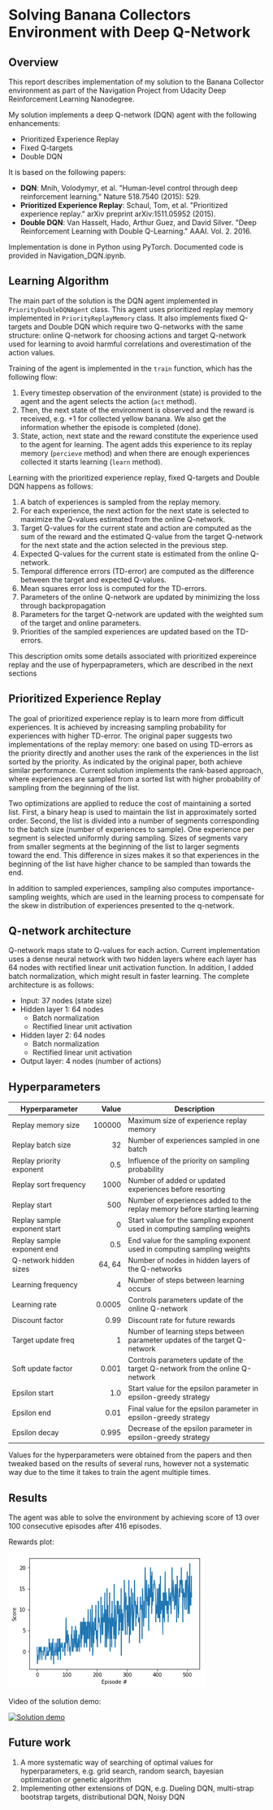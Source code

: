 # Solving Banana Collectors Environment with Deep Q-Network

## Overview

This report describes implementation of my solution to the Banana Collector environment as part of the Navigation Project from Udacity Deep Reinforcement Learning Nanodegree.

My solution implements a deep Q-network (DQN) agent with the following enhancements:

- Prioritized Experience Replay
- Fixed Q-targets
- Double DQN

It is based on the following papers:

- **DQN**: Mnih, Volodymyr, et al. "Human-level control through deep reinforcement learning." Nature 518.7540 (2015): 529.
- **Prioritized Experience Replay**: Schaul, Tom, et al. "Prioritized experience replay." arXiv preprint arXiv:1511.05952 (2015).
- **Double DQN**: Van Hasselt, Hado, Arthur Guez, and David Silver. "Deep Reinforcement Learning with Double Q-Learning." AAAI. Vol. 2. 2016.

Implementation is done in Python using PyTorch. Documented code is provided in Navigation_DQN.ipynb.

## Learning Algorithm

The main part of the solution is the DQN agent implemented in `PriorityDoubleDQNAgent` class.
This agent uses prioritized replay memory implemented in `PriorityReplayMemory` class. 
It also implements fixed Q-targets and Double DQN which require two Q-networks with the same structure:
online Q-network for choosing actions and target Q-network used for learning to avoid harmful correlations 
and overestimation of the action values.

Training of the agent is implemented in the `train` function, which has the following flow:

1. Every timestep observation of the environment (state) is provided to the agent and the agent selects the action (`act` method).
2. Then, the next state of the environment is observed and the reward is received, e.g. +1 for collected yellow banana. 
We also get the information whether the episode is completed (done).
3. State, action, next state and the reward constitute the experience used to the agent for learning.
The agent adds this experience to its replay memory (`percieve` method) and when there are enough 
experiences collected it starts learning (`learn` method).
 
Learning with the prioritized experience replay, fixed Q-targets and Double DQN happens as follows:

1. A batch of experiences is sampled from the replay memory.
2. For each experience, the next action for the next state is selected to maximize the Q-values estimated from 
the online Q-network.
3. Target Q-values for the current state and action are computed as the sum of the reward and the estimated Q-value from 
the target Q-network for the next state and the action selected in the previous step.
3. Expected Q-values for the current state is estimated from the online Q-network.
4. Temporal difference errors (TD-error) are computed as the difference between the target and expected Q-values.
5. Mean squares error loss is computed for the TD-errors.
6. Parameters of the online Q-network are updated by minimizing the loss through backpropagation
7. Parameters for the target Q-network are updated with the weighted sum of the target and online parameters.
9. Priorities of the sampled experiences are updated based on the TD-errors.

This description omits some details associated with prioritized expereince replay and the use of hyperpaprameters, 
which are described in the next sections 

## Prioritized Experience Replay

The goal of prioritized experience replay is to learn more from difficult experiences.
It is achieved by increasing sampling probability for experiences with higher TD-error.
The original paper suggests two implementations of the replay memory: 
one based on using TD-errors as the priority directly and another uses the rank of the experiences in the list sorted by the priority. 
As indicated by the original paper, both achieve similar performance.
Current solution implements the rank-based approach, where experiences are sampled from a sorted list with higher probability 
of sampling from the beginning of the list.

Two optimizations are applied to reduce the cost of maintaining a sorted list. 
First, a binary heap is used to maintain the list in approximately sorted order.
Second, the list is divided into a number of segments corresponding to the batch size (number of experiences to sample).
One experience per segment is selected uniformly during sampling.
Sizes of segments vary from smaller segments at the beginning of the list to larger segments toward the end.
This difference in sizes makes it so that experiences in the beginning of the list have higher chance to be sampled than towards the end.

In addition to sampled experiences, sampling also computes importance-sampling weights, 
which are used in the learning process to compensate for the skew in distribution of experiences presented to the q-network.

## Q-network architecture

Q-network maps state to Q-values for each action. 
Current implementation uses a dense neural network with two hidden layers where each layer has 64 nodes with 
rectified linear unit activation function. 
In addition, I added batch normalization, which might result in faster learning.
The complete architecture is as follows:
 
- Input: 37 nodes (state size)
- Hidden layer 1: 64 nodes
    - Batch normalization
    - Rectified linear unit activation 
- Hidden layer 2: 64 nodes
    - Batch normalization
    - Rectified linear unit activation
- Output layer: 4 nodes (number of actions)

## Hyperparameters

| Hyperparameter | Value | Description |
|---|---:|---|
| Replay memory size | 100000 | Maximum size of experience replay memory |
| Replay batch size | 32 | Number of experiences sampled in one batch |
| Replay priority exponent | 0.5 | Influence of the priority on sampling probability |
| Replay sort frequency | 1000 | Number of added or updated experiences before resorting |
| Replay start | 500 | Number of experiences added to the replay memory before starting learning |
| Replay sample exponent start | 0 | Start value for the sampling exponent used in computing sampling weights |
| Replay sample exponent end | 0.5 | End value for the sampling exponent used in computing sampling weights |
| Q-network hidden sizes | 64, 64 | Number of nodes in hidden layers of the Q-networks |
| Learning frequency | 4 | Number of steps between learning occurs |
| Learning  rate | 0.0005 | Controls parameters update of the online Q-network |
| Discount factor | 0.99 | Discount rate for future rewards |
| Target update freq | 1 | Number of learning steps between parameter updates of the target Q-network |
| Soft update factor | 0.001 | Controls parameters update of the target Q-network from the online Q-network |
| Epsilon start | 1.0 | Start value for the epsilon parameter in epsilon-greedy strategy |
| Epsilon end | 0.01 | Final value for the epsilon parameter in epsilon-greedy strategy |
| Epsilon decay | 0.995 | Decrease of the epsilon parameter in epsilon-greedy strategy |

Values for the hyperparameters were obtained from the papers and then tweaked based on the results of several runs, 
however not a systematic way due to the time it takes to train the agent multiple times.

## Results

The agent was able to solve the environment by achieving score of 13 over 100 consecutive episodes after 416 episodes.

Rewards plot:

![Rewards plot](rewards.png)

Video of the solution demo:

[![Solution demo](http://img.youtube.com/vi/fIKCVV26-f4/0.jpg)](http://www.youtube.com/watch?v=fIKCVV26-f4)

## Future work

1. A more systematic way of searching of optimal values for hyperparameters, 
e.g. grid search, random search, bayesian optimization or genetic algorithm
2. Implementing other extensions of DQN, 
e.g. Dueling DQN, multi-strap bootstrap targets, distributional DQN, Noisy DQN





